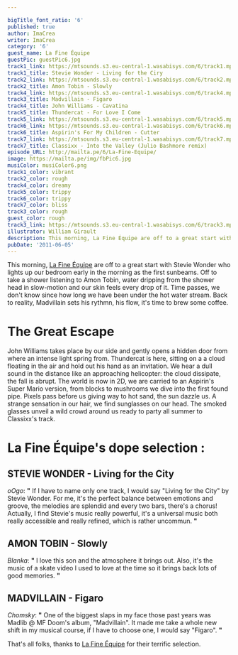 ```yaml
---

bigTitle_font_ratio: '6'
published: true
author: ImaCrea
writer: ImaCrea
category: '6'
guest_name: La Fine Équipe
guestPic: guestPic6.jpg
track1_link: https://mtsounds.s3.eu-central-1.wasabisys.com/6/track1.mp3
track1_title: Stevie Wonder - Living for the Ciry
track2_link: https://mtsounds.s3.eu-central-1.wasabisys.com/6/track2.mp3
track2_title: Amon Tobin - Slowly
track4_link: https://mtsounds.s3.eu-central-1.wasabisys.com/6/track4.mp3
track3_title: Madvillain - Figaro
track4_title: John Williams - Cavatina
track5_title: Thundercat - For Love I Come
track5_link: https://mtsounds.s3.eu-central-1.wasabisys.com/6/track5.mp3
track6_link: https://mtsounds.s3.eu-central-1.wasabisys.com/6/track6.mp3
track6_title: Aspirin's For My Children - Cutter
track7_link: https://mtsounds.s3.eu-central-1.wasabisys.com/6/track7.mp3
track7_title: Classixx - Into the Valley (Julio Bashmore remix)
episode_URL: http://mailta.pe/6/La-Fine-Equipe/
image: https://mailta.pe/img/fbPic6.jpg
musiColor: musiColor6.png
track1_color: vibrant
track2_color: rough
track4_color: dreamy
track5_color: trippy
track6_color: trippy
track7_color: bliss
track3_color: rough
guest_color: rough
track3_link: https://mtsounds.s3.eu-central-1.wasabisys.com/6/track3.mp3
illustrator: William Girault
description: This morning, La Fine Équipe are off to a great start with Stevie Wonder who lights up our bedroom early in the morning as the first sunbeams. Off to take a shower listening to Amon Tobin, water dripping from the shower head in slow-motion and our skin feels every drop of it. Time passes, we don't know since how long we have been under the hot water stream. Back to reality, Madvillain sets his rythmn, his flow, it's time to brew some coffee.
pubDate: '2011-06-05'
---
```

This morning, [La Fine Équipe](https://www.facebook.com/lafineequipebeats/) are off to a great start with Stevie Wonder who lights up our bedroom early in the morning as the first sunbeams. Off to take a shower listening to Amon Tobin, water dripping from the shower head in slow-motion and our skin feels every drop of it. Time passes, we don't know since how long we have been under the hot water stream. Back to reality, Madvillain sets his rythmn, his flow, it's time to brew some coffee.

# The Great Escape

John Williams takes place by our side and gently opens a hidden door from where an intense light spring from. Thundercat is here, sitting on a a cloud floating in the air and hold out his hand as an invitation. We hear a dull sound in the distance like an approaching helicopter: the cloud dissipate, the fall is abrupt. The world is now in 2D, we are carried to an Aspirin's Super Mario version, from blocks to mushrooms we dive into the first found pipe. Pixels pass before us giving way to hot sand, the sun dazzle us. A strange sensation in our hair, we find sunglasses on our head. The smoked glasses unveil a wild crowd around us ready to party all summer to Classixx's track.

# La Fine Équipe's dope selection : 

## STEVIE WONDER - Living for the City
_oOgo_: **"** If I have to name only one track, I would say "Living for the City" by Stevie Wonder. For me, it's the perfect balance between emotions and groove, the melodies are splendid and every two bars, there's a chorus!
Actually, I find Stevie's music really powerful, it's a universal music both really accessible and really refined, which is rather uncommun. **"** 


## AMON TOBIN - Slowly
_Blanka_: **"** I love this son and the atmosphere it brings out. Also, it's the music of a skate video I used to love at the time so it brings back lots of good memories. **"** 


## MADVILLAIN - Figaro
_Chomsky_: **"** One of the biggest slaps in my face those past years was Madlib @ MF Doom's album, "Madvillain". It made me take a whole new shift in my musical course, if I have to choose one, I would say "Figaro". **"** 


That's all folks, thanks to [La Fine Équipe](https://www.facebook.com/lafineequipebeats/) for their terrific selection.
